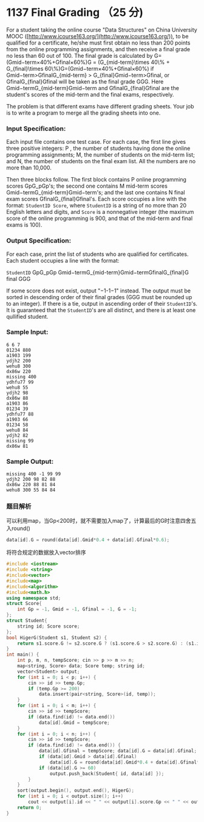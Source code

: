 # 1137 Final Grading （25 分)

For a student taking the online course "Data Structures" on China University MOOC ([http://www.icourse163.org/](http://www.icourse163.org/)), to be qualified for a certificate, he/she must first obtain no less than 200 points from the online programming assignments, and then receive a final grade no less than 60 out of 100. The final grade is calculated by G=(Gmid−term×40%+Gfinal×60%)G = (G_{mid-term}\\times 40\\% + G_{final}\\times 60\\%)G=(G​mid−term​​×40%+G​final​​×60%) if Gmid−term>GfinalG_{mid-term} > G_{final}G​mid−term​​>G​final​​, or GfinalG_{final}G​final​​ will be taken as the final grade GGG. Here Gmid−termG_{mid-term}G​mid−term​​ and GfinalG_{final}G​final​​ are the student's scores of the mid-term and the final exams, respectively.

The problem is that different exams have different grading sheets. Your job is to write a program to merge all the grading sheets into one.

### Input Specification:

Each input file contains one test case. For each case, the first line gives three positive integers: P , the number of students having done the online programming assignments; M, the number of students on the mid-term list; and N, the number of students on the final exam list. All the numbers are no more than 10,000.

Then three blocks follow. The first block contains P online programming scores GpG_pG​p​​'s; the second one contains M mid-term scores Gmid−termG_{mid-term}G​mid−term​​'s; and the last one contains N final exam scores GfinalG_{final}G​final​​'s. Each score occupies a line with the format: `StudentID Score`, where `StudentID` is a string of no more than 20 English letters and digits, and `Score` is a nonnegative integer (the maximum score of the online programming is 900, and that of the mid-term and final exams is 100).

### Output Specification:

For each case, print the list of students who are qualified for certificates. Each student occupies a line with the format:

`StudentID` GpG_pG​p​​ Gmid−termG_{mid-term}G​mid−term​​ GfinalG_{final}G​final​​ GGG

If some score does not exist, output "−1-1−1" instead. The output must be sorted in descending order of their final grades (GGG must be rounded up to an integer). If there is a tie, output in ascending order of their `StudentID`'s. It is guaranteed that the `StudentID`'s are all distinct, and there is at least one qullified student.

### Sample Input:

    6 6 7
    01234 880
    a1903 199
    ydjh2 200
    wehu8 300
    dx86w 220
    missing 400
    ydhfu77 99
    wehu8 55
    ydjh2 98
    dx86w 88
    a1903 86
    01234 39
    ydhfu77 88
    a1903 66
    01234 58
    wehu8 84
    ydjh2 82
    missing 99
    dx86w 81
    

### Sample Output:

    missing 400 -1 99 99
    ydjh2 200 98 82 88
    dx86w 220 88 81 84
    wehu8 300 55 84 84

### 题目解析

可以利用map，当Gp<200时，就不需要加入map了，计算最后的G时注意四舍五入round()

```C++
data[id].G = round(data[id].Gmid*0.4 + data[id].Gfinal*0.6);
```
将符合规定的数据放入vector排序

```C++
#include <iostream>
#include <string>
#include<vector>
#include<map>
#include<algorithm>
#include<math.h>
using namespace std;
struct Score{
	int Gp = -1, Gmid = -1, Gfinal = -1, G = -1;
};
struct Student{
	string id; Score score;
};
bool HigerG(Student s1, Student s2) {
	return s1.score.G != s2.score.G ? (s1.score.G > s2.score.G) : (s1.id < s2.id);
}
int main() {
	int p, m, n, tempScore; cin >> p >> m >> n;
	map<string, Score> data; Score temp; string id;
	vector<Student> output;
	for (int i = 0; i < p; i++) {
		cin >> id >> temp.Gp;
		if (temp.Gp >= 200)
			data.insert(pair<string, Score>(id, temp));
	}
	for (int i = 0; i < m; i++) {
		cin >> id >> tempScore;
		if (data.find(id) != data.end())
			data[id].Gmid = tempScore;
	}
	for (int i = 0; i < n; i++) {
		cin >> id >> tempScore;
		if (data.find(id) != data.end()) {
			data[id].Gfinal = tempScore; data[id].G = data[id].Gfinal;
			if (data[id].Gmid > data[id].Gfinal)
				data[id].G = round(data[id].Gmid*0.4 + data[id].Gfinal*0.6);
			if (data[id].G >= 60)
				output.push_back(Student{ id, data[id] });
		}
	}
	sort(output.begin(), output.end(), HigerG);
	for (int i = 0; i < output.size(); i++)
		cout << output[i].id << " " << output[i].score.Gp << " " << output[i].score.Gmid << " " << output[i].score.Gfinal << " " << output[i].score.G << endl;
	return 0;
}
```